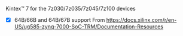 
Kintex™ 7 for the 7z030/7z035/7z045/7z100 devices
- [x] 64B/66B and 64B/67B support
From https://docs.xilinx.com/r/en-US/ug585-zynq-7000-SoC-TRM/Documentation-Resources

